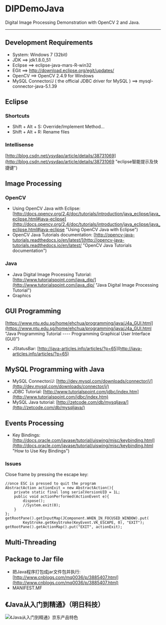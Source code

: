 # DIPDemoJava
Digital Image Processing Demonstration with OpenCV 2 and Java.

---

## Development Requirements
* System: Windows 7 (32bit)
* JDK ==> jdk1.8.0_51
* Eclipse ==> eclipse-java-mars-R-win32
* EGit ==> http://download.eclipse.org/egit/updates/
* OpenCV ==> OpenCV 2.4.9 for Windows
* MySQL Connector/J ( the official JDBC driver for MySQL ) ==> mysql-connector-java-5.1.39

## Eclipse
### Shortcuts
* Shift + Alt + S: Override/Implement Method...
* Shift + Alt + R: Rename files

### Intellisense
[http://blog.csdn.net/ysydao/article/details/38731069](http://blog.csdn.net/ysydao/article/details/38731069 "eclipse智能提示及快捷键")

## Image Processing
### OpenCV
* Using OpenCV Java with Eclipse: [http://docs.opencv.org/2.4/doc/tutorials/introduction/java_eclipse/java_eclipse.html#java-eclipse](http://docs.opencv.org/2.4/doc/tutorials/introduction/java_eclipse/java_eclipse.html#java-eclipse "Using OpenCV Java with Eclipse")
* OpenCV Java Tutorials documentation: [http://opencv-java-tutorials.readthedocs.io/en/latest/](http://opencv-java-tutorials.readthedocs.io/en/latest/ "OpenCV Java Tutorials documentation")
### Java
* Java Digital Image Processing Tutorial: [http://www.tutorialspoint.com/java_dip/](http://www.tutorialspoint.com/java_dip/ "Java Digital Image Processing Tutorial")
* Graphics

## GUI Programming
[https://www.ntu.edu.sg/home/ehchua/programming/java/J4a_GUI.html](https://www.ntu.edu.sg/home/ehchua/programming/java/J4a_GUI.html "Java Programming Tutorial ---- Programming Graphical User Interface (GUI)")

* JStatusBar: [http://java-articles.info/articles/?p=65](http://java-articles.info/articles/?p=65)

## MySQL Programming with Java
* MySQL Connector/J: [http://dev.mysql.com/downloads/connector/j/](http://dev.mysql.com/downloads/connector/j/)
* JDBC Tutorial: [http://www.tutorialspoint.com/jdbc/index.htm](http://www.tutorialspoint.com/jdbc/index.htm)
* MySQL Java tutorial: [http://zetcode.com/db/mysqljava/](http://zetcode.com/db/mysqljava/)

## Events Processing
* Key Bindings: [http://docs.oracle.com/javase/tutorial/uiswing/misc/keybinding.html](http://docs.oracle.com/javase/tutorial/uiswing/misc/keybinding.html "How to Use Key Bindings")

### Issues
Close frame by pressing the escape key:

    //once ESC is pressed to quit the program
    AbstractAction actionExit = new AbstractAction(){ 
    	private static final long serialVersionUID = 1L;
    	public void actionPerformed(ActionEvent e){
    		dispose();
    		//System.exit(0);
    	}
    };
    getRootPane().getInputMap(JComponent.WHEN_IN_FOCUSED_WINDOW).put(
    		KeyStroke.getKeyStroke(KeyEvent.VK_ESCAPE, 0), "EXIT");
    getRootPane().getActionMap().put("EXIT", actionExit);

## Multi-Threading

## Package to Jar file
* 把Java程序打包成jar文件包并执行: [http://www.cnblogs.com/mq0036/p/3885407.html](http://www.cnblogs.com/mq0036/p/3885407.html)
* MANIFEST.MF

## 《Java从入门到精通》（明日科技）
![《Java从入门到精通》京东产品特色](http://i.imgur.com/5QTa0Xh.jpg)